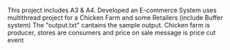 This project includes A3 & A4.
Developed an E-commerce System uses multithread project for a Chicken Farm and some Retailers (include Buffer system)
The "output.txt" cantains the sample output. Chicken farm is producer, stores are consumers and price on sale message is price cut event

